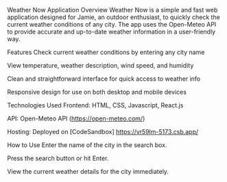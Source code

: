  Weather Now Application
Overview
Weather Now is a simple and fast web application designed for Jamie, an outdoor enthusiast, to quickly check the current weather conditions of any city. The app uses the Open-Meteo API to provide accurate and up-to-date weather information in a user-friendly way.

Features
Check current weather conditions by entering any city name

View temperature, weather description, wind speed, and humidity

Clean and straightforward interface for quick access to weather info

Responsive design for use on both desktop and mobile devices

Technologies Used
Frontend: HTML, CSS, Javascript, React.js 

API: Open-Meteo API (https://open-meteo.com/)

Hosting: Deployed on [CodeSandbox] https://vr59lm-5173.csb.app/

How to Use
Enter the name of the city in the search box.

Press the search button or hit Enter.

View the current weather details for the city immediately.
